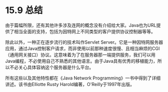 # 15.9 总结

由于篇幅所限，还有其他许多涉及连网的概念没有介绍给大家。Java也为URL提供了相当全面的支持，包括为因特网上不同类型的客户提供协议控制器等等。

除此以外，一种正在逐步流行的技术叫作Servlet Server。它是一种因特网服务器应用，通过Java控制客户请求，而非使用以前那种速度很慢、且相当麻烦的CGI（通用网关接口）协议。这意味着为了在服务器那一端提供服务，我们可以用Java编程，不必使用自己不熟悉的其他语言。由于Java具有优秀的移植能力，所以不必关心具体容纳这个服务器是什么平台。

所有这些以及其他特性都在《Java Network Programming》一书中得到了详细讲述。该书由Elliotte Rusty Harold编著，O'Reilly于1997年出版。

